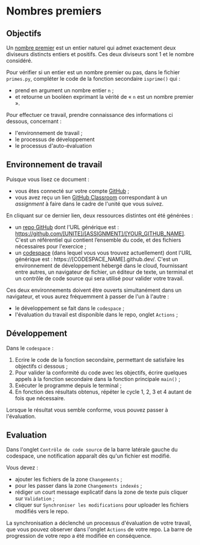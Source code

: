 # Nombres premiers

## Objectifs

Un [nombre premier](https://en.wikipedia.org/wiki/Prime_number) est un entier naturel qui admet exactement deux diviseurs distincts entiers et positifs. Ces deux diviseurs sont 1 et le nombre considéré.

Pour vérifier si un entier est un nombre premier ou pas, dans le fichier ``primes.py``, compléter le code de la fonction secondaire `isprime()` qui :

- prend en argument un nombre entier ``n`` ;
- et retourne un booléen exprimant la vérité de « ``n`` est un nombre premier ».

Pour effectuer ce travail, prendre connaissance des informations ci dessous, concernant :

- l'environnement de travail ;
- le processus de développement
- le processus d'auto-évaluation

## Environnement de travail

Puisque vous lisez ce document :

- vous êtes connecté sur votre compte [GitHub](https://www.github.com) ;
- vous avez reçu un lien [GitHub Classroom](https://classroom.github.com) correspondant à un *assignment* à faire dans le cadre de l'unité que vous suivez.

En cliquant sur ce dernier lien, deux ressources distintes ont été générées :

- un [repo GitHub](https://docs.github.com/fr/repositories/creating-and-managing-repositories/about-repositories) dont l'URL générique est : https://github.com/[UNITE]/[ASSIGNMENT]/[YOUR_GITHUB_NAME]. C'est un référentiel qui contient l’ensemble du code, et des fichiers nécessaires pour l'exercice ;
- un [codespace](https://docs.github.com/en/codespaces/overview) (dans lequel vous vous trouvez actuellement) dont l'URL générique est : https://[CODESPACE_NAME].github.dev/. C'est un environnement de développement hébergé dans le cloud, fournissant entre autres, un navigateur de fichier, un éditeur de texte, un terminal et un contrôle de code source qui sera utilisé pour valider votre travail.

Ces deux environnements doivent être ouverts simultanément dans un navigateur, et vous aurez fréquemment à passer de l'un à l'autre :

- le développement se fait dans le ``codespace`` ;
- l'évaluation du travail est disponible dans le repo, onglet ``Actions`` ;

## Développement

Dans le ``codespace`` :

1. Ecrire le code de la fonction secondaire, permettant de satisfaire les objectifs ci dessous ;
2. Pour valider la conformité du code avec les objectifs, écrire quelques appels à la fonction secondaire dans la fonction principale ``main()`` ;
3. Exécuter le programme depuis le terminal ;
4. En fonction des résultats obtenus, répéter le cycle 1, 2, 3 et 4 autant de fois que nécessaire.

Lorsque le résultat vous semble conforme, vous pouvez passer à l'évaluation.

## Evaluation

Dans l'onglet ``Contrôle de code source`` de la barre latérale gauche du codespace, une notification apparaît dès qu'un fichier est modifié.

Vous devez :

- ajouter les fichiers de la zone ``Changements`` ;
- pour les passer dans la zone ``Changements indexés`` ;
- rédiger un court message explicatif dans la zone de texte puis cliquer sur ``Validation`` ;
- cliquer sur ``Synchroniser les modifications`` pour uploader les fichiers modifiés vers le repo.

La synchronisation a déclenché un processus d'évaluation de votre travail, que vous pouvez observer dans l'onglet ``Actions`` de votre repo. La barre de progression de votre repo a été modifiée en conséquence.
